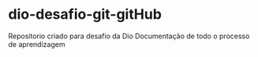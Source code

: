 # dio-desafio-git-gitHub
Repositorio criado para desafio da Dio
Documentação de todo o processo de aprendizagem


